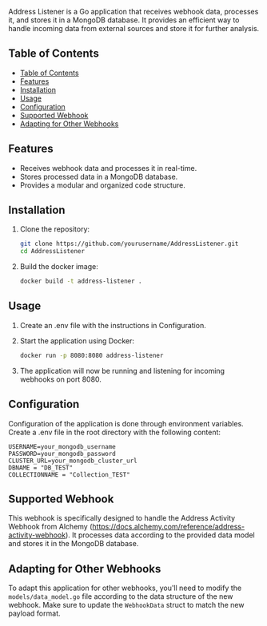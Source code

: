 

Address Listener is a Go application that receives webhook data, processes it, and stores it in a MongoDB database. It provides an efficient way to handle incoming data from external sources and store it for further analysis.

## Table of Contents

- [Table of Contents](#table-of-contents)
- [Features](#features)
- [Installation](#installation)
- [Usage](#usage)
- [Configuration](#configuration)
- [Supported Webhook](#supported-webhook)
- [Adapting for Other Webhooks](#adapting-for-other-webhooks)

## Features

- Receives webhook data and processes it in real-time.
- Stores processed data in a MongoDB database.
- Provides a modular and organized code structure.

## Installation

1. Clone the repository:

   ```bash
   git clone https://github.com/yourusername/AddressListener.git
   cd AddressListener

2. Build the docker image:

    ```bash
    docker build -t address-listener .

## Usage

1. Create an .env file with the instructions in Configuration.

2. Start the application using Docker:

    ```bash
    docker run -p 8080:8080 address-listener
    

3. The application will now be running and listening for incoming webhooks on port 8080.

## Configuration

Configuration of the application is done through environment variables. Create a .env file in the root directory with the following content:

    USERNAME=your_mongodb_username
    PASSWORD=your_mongodb_password
    CLUSTER_URL=your_mongodb_cluster_url
    DBNAME = "DB_TEST"
    COLLECTIONNAME = "Collection_TEST"

## Supported Webhook

This webhook is specifically designed to handle the Address Activity Webhook from Alchemy (https://docs.alchemy.com/reference/address-activity-webhook). It processes data according to the provided data model and stores it in the MongoDB database.

## Adapting for Other Webhooks

To adapt this application for other webhooks, you'll need to modify the `models/data_model.go` file according to the data structure of the new webhook. Make sure to update the `WebhookData` struct to match the new payload format.